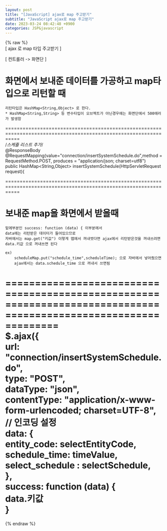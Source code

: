 ```yaml
---  
layout: post  
title: "[JavaScript] ajax로 map 주고받기"  
subtitle: "JavaScript ajax로 map 주고받기"  
date: 2023-03-24 08:42:48 +0900  
categories: JSP&javascript  
---  
```

{% raw %}  
[ ajax 로 map 타입 주고받기 ]  
  
[ 컨트롤러 -> 화면단 ]  
  
# 화면에서 보내준 데이터를 가공하고 map타입으로 리턴할 때  
  
	리턴타입은 HashMap<String,Object> 로 한다.  
	* HashMap<String,String> 등 변수타입이 오브젝트가 아닌경우에는 화면단에서 500에러가 발생함  
  
=================================================================================================================  
    /*스케쥴 리스트 추가*/  
    @ResponseBody  
    @RequestMapping(value="connection/insertSystemSchedule.do",method = RequestMethod.POST, produces = "application/json; charset=utf8")  
    public HashMap<String,Object> insertSystemSchedule(HttpServletRequest request){  
  
=================================================================================================================  
  
# 보내준 map을 화면에서 받을때  
	밑에부분인 success: function (data) { 이부분에서  
	data에는 리턴받은 데이터가 들어있으므로  
	자바에서는 map.get("키값") 이렇게 맵에서 꺼내썻다면 ajax에서 리턴받은것을 꺼내쓰려면  
	data.키값 으로 꺼내쓰면 된다  
  
	ex)  
		scheduleMap.put("schedule_time",scheduleTime); 으로 자바에서 넣어줬으면  
		ajax에서는 data.schedule_time 으로 꺼내서 쓰면됨  
  
=================================================================================================================  
        $.ajax({  
            url: "connection/insertSystemSchedule.do",  
            type: "POST",  
            dataType: "json",  
            contentType: "application/x-www-form-urlencoded; charset=UTF-8", // 인코딩 설정  
            data: {  
                entity_code: selectEntityCode,  
                schedule_time: timeValue,  
                select_schedule : selectSchedule,  
            },  
            success: function (data) {  
				data.키값  
			}  
=================================================================================================================  
  
{% endraw %}